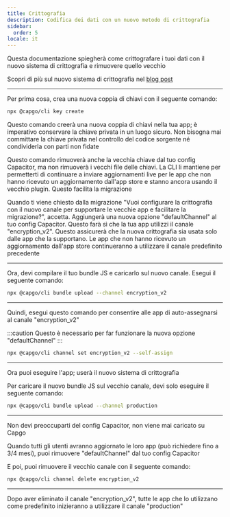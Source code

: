 ```yaml
---
title: Crittografia
description: Codifica dei dati con un nuovo metodo di crittografia
sidebar:
  order: 5
locale: it
---
```


Questa documentazione spiegherà come crittografare i tuoi dati con il nuovo sistema di crittografia e rimuovere quello vecchio

Scopri di più sul nuovo sistema di crittografia nel [blog post](/blog/introducing-end-to-end-security-to-capacitor-updater-with-code-signing)

---

Per prima cosa, crea una nuova coppia di chiavi con il seguente comando:

```bash
npx @capgo/cli key create
```

Questo comando creerà una nuova coppia di chiavi nella tua app; è imperativo conservare la chiave privata in un luogo sicuro. Non bisogna mai committare la chiave privata nel controllo del codice sorgente né condividerla con parti non fidate

Questo comando rimuoverà anche la vecchia chiave dal tuo config Capacitor, ma non rimuoverà i vecchi file delle chiavi. La CLI li mantiene per permetterti di continuare a inviare aggiornamenti live per le app che non hanno ricevuto un aggiornamento dall'app store e stanno ancora usando il vecchio plugin. Questo facilita la migrazione

Quando ti viene chiesto dalla migrazione "Vuoi configurare la crittografia con il nuovo canale per supportare le vecchie app e facilitare la migrazione?", accetta. Aggiungerà una nuova opzione "defaultChannel" al tuo config Capacitor. Questo farà sì che la tua app utilizzi il canale "encryption_v2". Questo assicurerà che la nuova crittografia sia usata solo dalle app che la supportano. Le app che non hanno ricevuto un aggiornamento dall'app store continueranno a utilizzare il canale predefinito precedente

---

Ora, devi compilare il tuo bundle JS e caricarlo sul nuovo canale. Esegui il seguente comando:

```bash
npx @capgo/cli bundle upload --channel encryption_v2
```

---

Quindi, esegui questo comando per consentire alle app di auto-assegnarsi al canale "encryption_v2"

:::caution
Questo è necessario per far funzionare la nuova opzione "defaultChannel"
:::

```bash
npx @capgo/cli channel set encryption_v2 --self-assign
```

---

Ora puoi eseguire l'app; userà il nuovo sistema di crittografia

Per caricare il nuovo bundle JS sul vecchio canale, devi solo eseguire il seguente comando:

```bash
npx @capgo/cli bundle upload --channel production
```

---

Non devi preoccuparti del config Capacitor, non viene mai caricato su Capgo

Quando tutti gli utenti avranno aggiornato le loro app (può richiedere fino a 3/4 mesi), puoi rimuovere "defaultChannel" dal tuo config Capacitor

E poi, puoi rimuovere il vecchio canale con il seguente comando:

```bash
npx @capgo/cli channel delete encryption_v2
```

---

Dopo aver eliminato il canale "encryption_v2", tutte le app che lo utilizzano come predefinito inizieranno a utilizzare il canale "production"